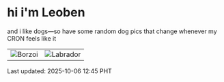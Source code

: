 # hi i'm Leoben

and i like dogs—so have some random dog pics that change whenever my CRON feels like it

|  |  |
|--------|----------|
| ![Borzoi](https://random-dog-vercel.vercel.app/api/random-borzoi?v=1759725922) | ![Labrador](https://random-dog-vercel.vercel.app/api/random-labrador?v=1759725922) |

Last updated: 2025-10-06 12:45 PHT
